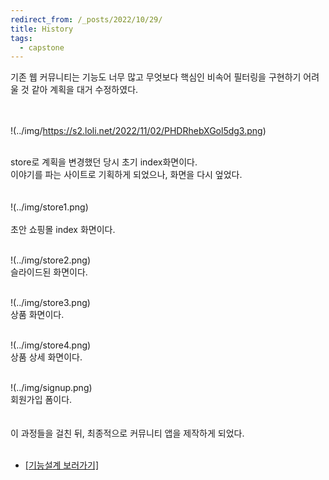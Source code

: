 ```yaml
---
redirect_from: /_posts/2022/10/29/
title: History
tags:
  - capstone
---
```


기존 웹 커뮤니티는 기능도 너무 많고 무엇보다 핵심인 비속어 필터링을 구현하기 어려울 것 같아 계획을 대거 수정하였다.<br><br><br>


!(../img/https://s2.loli.net/2022/11/02/PHDRhebXGol5dg3.png)
<br><br>

store로 계획을 변경했던 당시 초기 index화면이다.<br>
이야기를 파는 사이트로 기획하게 되었으나, 화면을 다시 엎었다.<br>
<br><br>
!(../img/store1.png)
<br>
<br>초안 쇼핑몰 index 화면이다.
<br><br>

!(../img/store2.png)
<br>슬라이드된 화면이다.
<br><br>

!(../img/store3.png)
<br>상품 화면이다.
<br><br>

!(../img/store4.png)
<br>상품 상세 화면이다.
<br><br>

!(../img/signup.png)
<br>회원가입 폼이다.
<br><br>
<br>이 과정들을 걸친 뒤, 최종적으로 커뮤니티 앱을 제작하게 되었다.
<br><br>
- <a href="/2022/10/28/ProjectFunction/">[기능설계 보러가기]</a>

